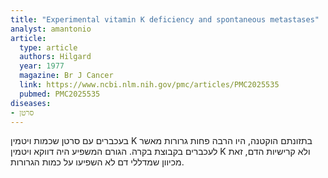 ```yaml
---
title: "Experimental vitamin K deficiency and spontaneous metastases"
analyst: amantonio
article:
  type: article
  authors: Hilgard
  year: 1977
  magazine: Br J Cancer
  link: https://www.ncbi.nlm.nih.gov/pmc/articles/PMC2025535
  pubmed: PMC2025535
diseases:
- סרטן
---
```


בעכברים עם סרטן שכמות ויטמין K בתזונתם הוקטנה, היו הרבה פחות גרורות מאשר לעכברים בקבוצת בקרה. הגורם המשפיע היה דווקא ויטמין K ולא קרישיות הדם, זאת מכיוון שמדללי דם לא השפיעו על כמות הגרורות.
